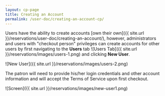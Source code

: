```yaml
---
layout: cp-page
title: Creating an Account
permalink: /user-doc/creating-an-account-cp/
---
```


Users have the ability to create accounts [own their own]({{ site.url }}/reservations/user-doc/creating-an-account/), however, administrators and users with "checkout person" privileges can create accounts for other users by first navigating to the **Users** tab ![Users Tab]({{ site.url }}/reservations/images/users-1.png) and clicking **New User**. 

![New User]({{ site.url }}/reservations/images/users-2.png) 

The patron will need to provide his/her login credentials and other account information and will accept the Terms of Service upon first checkout.

![Screen]({{ site.url }}/reservations/images/new-user1.png)
